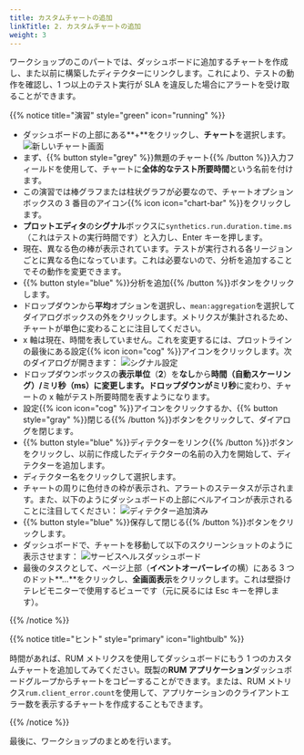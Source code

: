 ```yaml
---
title: カスタムチャートの追加
linkTitle: 2. カスタムチャートの追加
weight: 3
---
```


ワークショップのこのパートでは、ダッシュボードに追加するチャートを作成し、また以前に構築したディテクターにリンクします。これにより、テストの動作を確認し、1 つ以上のテスト実行が SLA を違反した場合にアラートを受け取ることができます。

{{% notice title="演習" style="green" icon="running" %}}

- ダッシュボードの上部にある**+**をクリックし、**チャート**を選択します。
  ![新しいチャート画面](../images/new-chart.png)
- まず、{{% button style="grey" %}}無題のチャート{{% /button %}}入力フィールドを使用して、チャートに**全体的なテスト所要時間**という名前を付けます。
- この演習では棒グラフまたは柱状グラフが必要なので、チャートオプションボックスの 3 番目のアイコン{{% icon icon="chart-bar" %}}をクリックします。
- **プロットエディタ**の**シグナル**ボックスに`synthetics.run.duration.time.ms`（これはテストの実行時間です）と入力し、Enter キーを押します。
- 現在、異なる色の棒が表示されています。テストが実行される各リージョンごとに異なる色になっています。これは必要ないので、分析を追加することでその動作を変更できます。
- {{% button style="blue" %}}分析を追加{{% /button %}}ボタンをクリックします。
- ドロップダウンから**平均**オプションを選択し、`mean:aggregation`を選択してダイアログボックスの外をクリックします。メトリクスが集計されるため、チャートが単色に変わることに注目してください。
- x 軸は現在、時間を表していません。これを変更するには、プロットラインの最後にある設定{{% icon icon="cog" %}}アイコンをクリックします。次のダイアログが開きます：
  ![シグナル設定](../images/signal-setup.png)
- ドロップダウンボックスの**表示単位**（**2**）を**なし**から**時間（自動スケーリング）/ミリ秒（ms）**に変更します。ドロップダウンが**ミリ秒**に変わり、チャートの x 軸がテスト所要時間を表すようになります。
- 設定{{% icon icon="cog" %}}アイコンをクリックするか、{{% button style="gray" %}}閉じる{{% /button %}}ボタンをクリックして、ダイアログを閉じます。
- {{% button style="blue" %}}ディテクターをリンク{{% /button %}}ボタンをクリックし、以前に作成したディテクターの名前の入力を開始して、ディテクターを追加します。
- ディテクター名をクリックして選択します。
- チャートの周りに色付きの枠が表示され、アラートのステータスが示されます。また、以下のようにダッシュボードの上部にベルアイコンが表示されることに注目してください：
  ![ディテクター追加済み](../images/detector-added.png)
- {{% button style="blue" %}}保存して閉じる{{% /button %}}ボタンをクリックします。
- ダッシュボードで、チャートを移動して以下のスクリーンショットのように表示させます：
  ![サービスヘルスダッシュボード](../images/service-health-dashboard.png)
- 最後のタスクとして、ページ上部（**イベントオーバーレイ**の横）にある 3 つのドット**...**をクリックし、**全画面表示**をクリックします。これは壁掛けテレビモニターで使用するビューです（元に戻るには Esc キーを押します）。

{{% /notice %}}

{{% notice title="ヒント" style="primary" icon="lightbulb" %}}

時間があれば、RUM メトリクスを使用してダッシュボードにもう 1 つのカスタムチャートを追加してみてください。既製の**RUM アプリケーション**ダッシュボードグループからチャートをコピーすることができます。または、RUM メトリクス`rum.client_error.count`を使用して、アプリケーションのクライアントエラー数を表示するチャートを作成することもできます。

{{% /notice %}}

最後に、ワークショップのまとめを行います。
